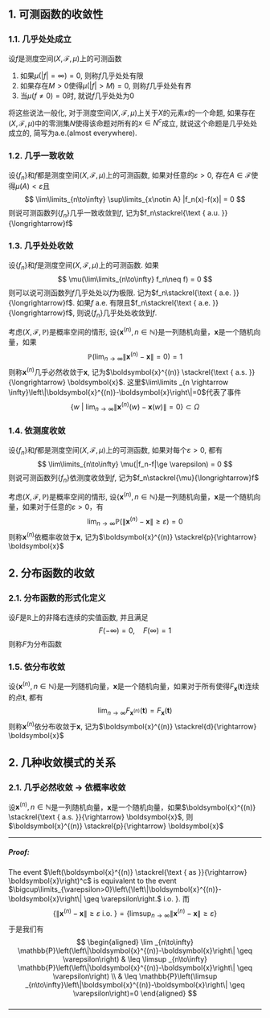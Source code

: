 ## 1. 可测函数的收敛性
### 1.1. 几乎处处成立
设$f$是测度空间$(X, \mathscr{F}, \mu)$上的可测函数
1. 如果$\mu(|f|=\infty) =0$, 则称$f$几乎处处有限
2. 如果存在$M>0$使得$\mu(|f|>M)=0$, 则称$f$几乎处处有界
3. 当$\mu(f\neq 0)=0$时, 就说$f$几乎处处为$0$

将这些说法一般化, 对于测度空间$(X, \mathscr{F}, \mu)$上关于$X$的元素$x$的一个命题, 如果存在$(X, \mathscr{F}, \mu)$中的零测集$N$使得该命题对所有的$x\in N^c$成立, 就说这个命题是几乎处处成立的, 简写为a.e.(almost everywhere). 

### 1.2. 几乎一致收敛
设$\{f_n\}$和$f$都是测度空间$(X, \mathscr{F}, \mu)$上的可测函数, 如果对任意的$\varepsilon>0$, 存在$A\in \mathscr{F}$使得$\mu(A)<\varepsilon$且
$$
\lim\limits_{n\to\infty} \sup\limits_{x\notin A} |f_n(x)-f(x)| = 0
$$
则说可测函数列$\{f_n\}$几乎一致收敛到$f$, 记为$f_n\stackrel{\text { a.u. }}{\longrightarrow}f$

### 1.3. 几乎处处收敛
设$\{f_n\}$和$f$是测度空间$(X, \mathscr{F}, \mu)$上的可测函数. 如果
$$
\mu(\lim\limits_{n\to\infty} f_n\neq f) = 0
$$
则可以说可测函数列$f$几乎处处以$f$为极限. 记为$f_n\stackrel{\text { a.e. }}{\longrightarrow}f$. 如果$f$ a.e. 有限且$f_n\stackrel{\text { a.e. }}{\longrightarrow}f$, 则说$\{f_n\}$几乎处处收敛到$f$. 

考虑$(X, \mathscr{F}, \mathbb{P})$是概率空间的情形, 设$\{\boldsymbol{x}^{(n)}, n\in \mathbb{N}\}$是一列随机向量，$\boldsymbol{x}$是一个随机向量，如果
$$
\mathbb{P}\left(\lim _{n \rightarrow \infty}\left\|\boldsymbol{x}^{(n)}-\boldsymbol{x}\right\|=0\right)=1
$$
则称$\boldsymbol{x}^{(n)}$几乎必然收敛于$\boldsymbol{x}$, 记为$\boldsymbol{x}^{(n)} \stackrel{\text { a.s. }}{\longrightarrow} \boldsymbol{x}$. 这里$\lim\limits _{n \rightarrow \infty}\left\|\boldsymbol{x}^{(n)}-\boldsymbol{x}\right\|=0$代表了事件
$$
\left\{w\ \Big|\ \lim _{n \rightarrow \infty}\left\|\boldsymbol{x}^{(n)}(w)-\boldsymbol{x}(w)\right\|=0\right\} \subset \Omega
$$

### 1.4. 依测度收敛
设$\{f_n\}$和$f$都是测度空间$(X, \mathscr{F}, \mu)$上的可测函数, 如果对每个$\varepsilon>0$, 都有
$$
\lim\limits_{n\to\infty}   \mu(|f_n-f|\ge \varepsilon) = 0 
$$
则说可测函数列$\{f_n\}$依测度收敛到$f$, 记为$f_n\stackrel{\mu}{\longrightarrow}f$

考虑$(X, \mathscr{F}, \mathbb{P})$是概率空间的情形, 设$\{\boldsymbol{x}^{(n)}, n\in \mathbb{N}\}$是一列随机向量，$\boldsymbol{x}$是一个随机向量，如果对于任意的$\varepsilon>0$，有
$$
\lim _{n \rightarrow \infty} \mathbb{P}\left(\left\|\boldsymbol{x}^{(n)}-\boldsymbol{x}\right\| \geq \varepsilon\right)=0
$$
则称$\boldsymbol{x}^{(n)}$依概率收敛于$\boldsymbol{x}$, 记为$\boldsymbol{x}^{(n)} \stackrel{p}{\rightarrow} \boldsymbol{x}$

## 2. 分布函数的收敛
### 2.1. 分布函数的形式化定义
设$F$是$\mathbb{R}$上的非降右连续的实值函数, 并且满足
$$
F(-\infty) = 0, \quad F(\infty) = 1
$$
则称$F$为分布函数
### 1.5. 依分布收敛
设$\{\boldsymbol{x}^{(n)}, n\in \mathbb{N}\}$是一列随机向量，$\boldsymbol{x}$是一个随机向量，如果对于所有使得$F_{\boldsymbol{x}}(\boldsymbol{t})$连续的点$\boldsymbol{t}$, 都有
$$
\lim _{n \rightarrow \infty} F_{\boldsymbol{x}^{(n)}}(\boldsymbol{t})=F_{\boldsymbol{x}}(\boldsymbol{t})
$$
则称$\boldsymbol{x}^{(n)}$依分布收敛于$\boldsymbol{x}$, 记为$\boldsymbol{x}^{(n)} \stackrel{d}{\rightarrow} \boldsymbol{x}$

## 2. 几种收敛模式的关系
### 2.1. 几乎必然收敛 $\to$ 依概率收敛
设$\boldsymbol{x}^{(n)}, n\in \mathbb{N}$是一列随机向量，$\boldsymbol{x}$是一个随机向量，如果$\boldsymbol{x}^{(n)} \stackrel{\text { a.s. }}{\rightarrow} \boldsymbol{x}$, 则$\boldsymbol{x}^{(n)} \stackrel{p}{\rightarrow} \boldsymbol{x}$
___
##### Proof: 
The event $\left(\boldsymbol{x}^{(n)} \stackrel{\text { as }}{\rightarrow} \boldsymbol{x}\right)^c$ is equivalent to the event $\bigcup\limits_{\varepsilon>0}\left\{\left\|\boldsymbol{x}^{(n)}-\boldsymbol{x}\right\| \geq \varepsilon\right.$ i.o. $\}$. 而
$$
\left\{\left\|\boldsymbol{x}^{(n)}-\boldsymbol{x}\right\| \geq \varepsilon \text { i.o. }\right\}=\left\{\limsup _{n\to\infty}\left\|\boldsymbol{x}^{(n)}-\boldsymbol{x}\right\| \geq \varepsilon\right\}
$$
于是我们有
$$
\begin{aligned}
\lim _{n\to\infty} \mathbb{P}\left(\left\|\boldsymbol{x}^{(n)}-\boldsymbol{x}\right\| \geq \varepsilon\right) & \leq \limsup _{n\to\infty} \mathbb{P}\left(\left\|\boldsymbol{x}^{(n)}-\boldsymbol{x}\right\| \geq \varepsilon\right) \\
& \leq \mathbb{P}\left(\limsup _{n\to\infty}\left\|\boldsymbol{x}^{(n)}-\boldsymbol{x}\right\| \geq \varepsilon\right)=0
\end{aligned}
$$
#####
___